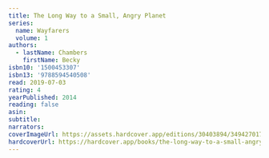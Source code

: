 ```yaml
---
title: The Long Way to a Small, Angry Planet
series:
  name: Wayfarers
  volume: 1
authors:
  - lastName: Chambers
    firstName: Becky
isbn10: '1500453307'
isbn13: '9788594540508'
read: 2019-07-03
rating: 4
yearPublished: 2014
reading: false
asin:
subtitle:
narrators:
coverImageUrl: https://assets.hardcover.app/editions/30403894/3494270170561911.jpg
hardcoverUrl: https://hardcover.app/books/the-long-way-to-a-small-angry-planet/editions/88026
---
```

